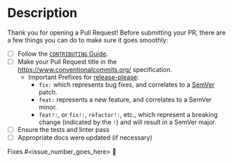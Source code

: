 # Description

Thank you for opening a Pull Request!
Before submitting your PR, there are a few things you can do to make sure it goes smoothly:

- [ ] Follow the [`CONTRIBUTING` Guide](https://github.com/google-a2a/a2a-js/blob/main/CONTRIBUTING.md).
- [ ] Make your Pull Request title in the <https://www.conventionalcommits.org/> specification.
  - Important Prefixes for [release-please](https://github.com/googleapis/release-please):
    - `fix:` which represents bug fixes, and correlates to a [SemVer](https://semver.org/) patch.
    - `feat:` represents a new feature, and correlates to a SemVer minor.
    - `feat!:`, or `fix!:`, `refactor!:`, etc., which represent a breaking change (indicated by the `!`) and will result in a SemVer major.
- [ ] Ensure the tests and linter pass
- [ ] Appropriate docs were updated (if necessary)

Fixes #<issue_number_goes_here> 🦕
